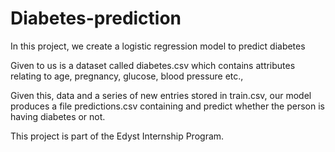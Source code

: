 # Diabetes-prediction
In this project, we create a logistic regression model to predict diabetes 

Given to us is a dataset called diabetes.csv which contains attributes relating to age, pregnancy, glucose, blood pressure etc.,

Given this, data and a series of new entries stored in train.csv, our model produces a file predictions.csv containing <ID name> and predict whether the person is having diabetes or not.

This project is part of the Edyst Internship Program.

